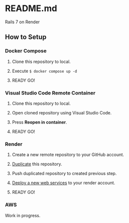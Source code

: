 # README.md

Rails 7 on Render

## How to Setup

### Docker Compose

1. Clone this repository to local.

2. Execute `$ docker compose up -d`

3. READY GO!

### Visual Studio Code Remote Container

1. Clone this repository to local.

2. Open cloned repository using Visual Studio Code.

3. Press **Reopen in container**.

4. READY GO!

### Render

1. Create a new remote repository to your GitHub account.

2. [Duplicate](https://docs.github.com/en/repositories/creating-and-managing-repositories/duplicating-a-repository) this repository.

3. Push duplicated repository to created previous step.

4. [Deploy a new web services](https://render.com/docs/web-services) to your render account.

5. READY GO!

### AWS

Work in progress.
